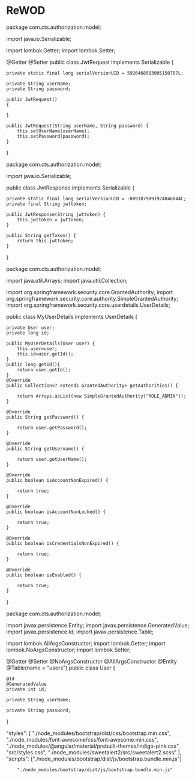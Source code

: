 # ReWOD
package com.cts.authorization.model;

import java.io.Serializable;

import lombok.Getter;
import lombok.Setter;

@Getter @Setter
public class JwtRequest implements Serializable {

	private static final long serialVersionUID = 5926468583005150707L;
	
	private String userName;
	private String password;
	
	public JwtRequest()
	{
		
	}

	public JwtRequest(String userName, String password) {
		this.setUserName(userName);
		this.setPassword(password);
	}
}




package com.cts.authorization.model;

import java.io.Serializable;

public class JwtResponse implements Serializable {

	private static final long serialVersionUID = -8091879091924046844L;
	private final String jwttoken;

	public JwtResponse(String jwttoken) {
		this.jwttoken = jwttoken;
	}

	public String getToken() {
		return this.jwttoken;
	}
}




package com.cts.authorization.model;

import java.util.Arrays;
import java.util.Collection;

import org.springframework.security.core.GrantedAuthority;
import org.springframework.security.core.authority.SimpleGrantedAuthority;
import org.springframework.security.core.userdetails.UserDetails;

public class MyUserDetails implements UserDetails {

	private User user;
	private long id;

	public MyUserDetails(User user) {
		this.user=user;
		this.id=user.getId();
	}
	public long getId(){
		return user.getId();
	}
	@Override
	public Collection<? extends GrantedAuthority> getAuthorities() {
		
		return Arrays.asList(new SimpleGrantedAuthority("ROLE_ADMIN"));
	}

	@Override
	public String getPassword() {
		
		return user.getPassword();
	}

	@Override
	public String getUsername() {
		
		return user.getUserName();
	}

	@Override
	public boolean isAccountNonExpired() {
		
		return true;
	}

	@Override
	public boolean isAccountNonLocked() {
		
		return true;
	}

	@Override
	public boolean isCredentialsNonExpired() {
		
		return true;
	}

	@Override
	public boolean isEnabled() {
		
		return true;
	}

}



package com.cts.authorization.model;

import javax.persistence.Entity;
import javax.persistence.GeneratedValue;
import javax.persistence.Id;
import javax.persistence.Table;

import lombok.AllArgsConstructor;
import lombok.Getter;
import lombok.NoArgsConstructor;
import lombok.Setter;

@Getter @Setter @NoArgsConstructor @AllArgsConstructor
@Entity
@Table(name = "users")
public class User {
	
	@Id
	@GeneratedValue
	private int id;
	
	private String userName;
	
	private String password;
	
}

"styles": [
              "./node_modules/bootstrap/dist/css/bootstrap.min.css",
              "./node_modules/font-awesome/css/font-awesome.min.css",
              "./node_modules/@angular/material/prebuilt-themes/indigo-pink.css",
              "src/styles.css",
              "./node_modules/sweetalert2/src/sweetalert2.scss"
            ],
            "scripts": ["./node_modules/bootstrap/dist/js/bootstrap.bundle.min.js"]
	    
	    
	    "./node_modules/bootstrap/dist/js/bootstrap.bundle.min.js"
